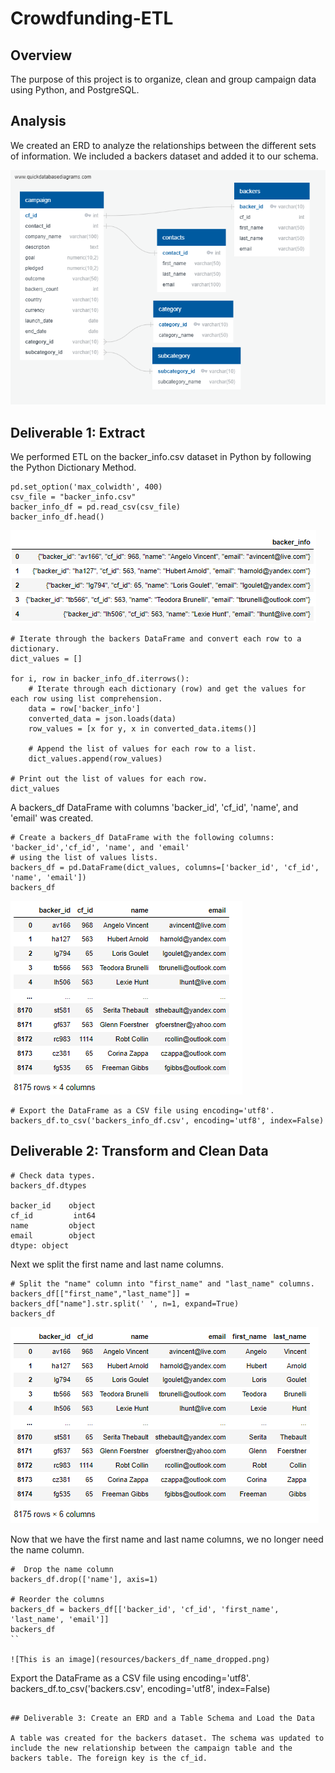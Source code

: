 # Crowdfunding-ETL

## Overview

The purpose of this project is to organize, clean and group campaign data using Python, and PostgreSQL.

## Analysis
We created an ERD to analyze the relationships between the different sets of information. We included a backers dataset and added it to our schema.

![This is an image](resources/crowdfunding_db_relationships.png)

## Deliverable 1: Extract

We performed ETL on the backer_info.csv dataset in Python by following the Python Dictionary Method.

```# Get the backers_info from the crowdfunding_info sheet. 
pd.set_option('max_colwidth', 400)
csv_file = "backer_info.csv"
backer_info_df = pd.read_csv(csv_file)
backer_info_df.head()
```
![This is an image](resources/backer_info_image.png)

```
# Iterate through the backers DataFrame and convert each row to a dictionary.
dict_values = []

for i, row in backer_info_df.iterrows():
    # Iterate through each dictionary (row) and get the values for each row using list comprehension.
    data = row['backer_info']
    converted_data = json.loads(data)
    row_values = [x for y, x in converted_data.items()]
    
    # Append the list of values for each row to a list. 
    dict_values.append(row_values)

# Print out the list of values for each row.
dict_values
```

A backers_df DataFrame with columns 'backer_id', 'cf_id', 'name', and 'email' was created.

```
# Create a backers_df DataFrame with the following columns: 'backer_id','cf_id', 'name', and 'email' 
# using the list of values lists. 
backers_df = pd.DataFrame(dict_values, columns=['backer_id', 'cf_id', 'name', 'email'])
backers_df
```
![This is an image](resources/backers_df_image.png)

```
# Export the DataFrame as a CSV file using encoding='utf8'.
backers_df.to_csv('backers_info_df.csv', encoding='utf8', index=False)
```

## Deliverable 2: Transform and Clean Data

```
# Check data types.
backers_df.dtypes

backer_id    object
cf_id         int64
name         object
email        object
dtype: object

```

Next we split the first name and last name columns.
```
# Split the "name" column into "first_name" and "last_name" columns.
backers_df[["first_name","last_name"]] = backers_df["name"].str.split(' ', n=1, expand=True)
backers_df
```
![This is an image](resources/backer_df_split.png)


Now that we have the first name and last name columns, we no longer need the name column.
```
#  Drop the name column
backers_df.drop(['name'], axis=1)

# Reorder the columns
backers_df = backers_df[['backer_id', 'cf_id', 'first_name', 'last_name', 'email']]
backers_df
``

![This is an image](resources/backers_df_name_dropped.png)

```
Export the DataFrame as a CSV file using encoding='utf8'.
backers_df.to_csv('backers.csv', encoding='utf8', index=False)
```

## Deliverable 3: Create an ERD and a Table Schema and Load the Data

A table was created for the backers dataset. The schema was updated to include the new relationship between the campaign table and the backers table. The foreign key is the cf_id.